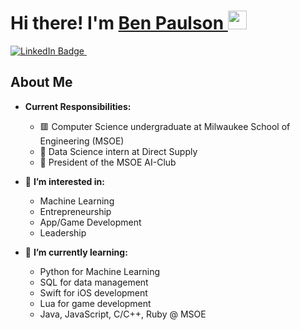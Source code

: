 <h1>
  Hi there! I'm <a href = https://emailbenpaulson.wixsite.com/ben-paulson>Ben Paulson </a>
  <img src="https://media.giphy.com/media/hvRJCLFzcasrR4ia7z/giphy.gif" width="30px"/>
</h1>

<div id="badges">
  <a href="https://www.linkedin.com/in/ben-paulson-179924224/">
    <img src="https://img.shields.io/badge/LinkedIn-blue?style=for-the-badge&logo=linkedin&logoColor=white" alt="LinkedIn Badge"/>
  </a>
  <a>
    <img src="https://komarev.com/ghpvc/?username=Benja-Pauls&style=flat-square&color=blue" alt=""/>
  </a>
</div>





<h2>About Me</h2>

- **Current Responsibilities:**
  - 🟥 Computer Science undergraduate at Milwaukee School of Engineering (MSOE)
  - 📘 Data Science intern at Direct Supply
  - 🤖 President of the MSOE AI-Club

- 👀 **I’m interested in:**
  - Machine Learning 
  - Entrepreneurship
  - App/Game Development  
  - Leadership

- 🌱 **I’m currently learning:**
  - Python for Machine Learning
  - SQL for data management
  - Swift for iOS development 
  - Lua for game development
  - Java, JavaScript, C/C++, Ruby @ MSOE

